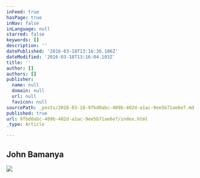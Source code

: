 ```yaml
---
inFeed: true
hasPage: true
inNav: false
inLanguage: null
starred: false
keywords: []
description: ''
datePublished: '2016-03-18T13:16:36.106Z'
dateModified: '2016-03-18T13:16:04.103Z'
title: ''
author: []
authors: []
publisher:
  name: null
  domain: null
  url: null
  favicon: null
sourcePath: _posts/2016-03-18-9fbd0abc-409b-402d-a1ac-9ee5b71ae6e7.md
published: true
url: 9fbd0abc-409b-402d-a1ac-9ee5b71ae6e7/index.html
_type: Article

---
```

## John Bamanya

  
![](https://the-grid-user-content.s3-us-west-2.amazonaws.com/2211f5e6-6856-4b94-9df4-52de60771f84.png)